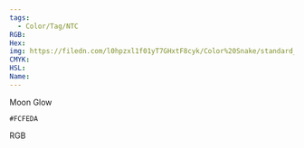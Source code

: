 ```yaml
---
tags:
  - Color/Tag/NTC
RGB:
Hex:
img: https://filedn.com/l0hpzxl1f01yT7GHxtF8cyk/Color%20Snake/standard_csv_to_svg/FCFEDA.svg
CMYK:
HSL:
Name:
---
```

Moon Glow
```palette
#FCFEDA
```
RGB
